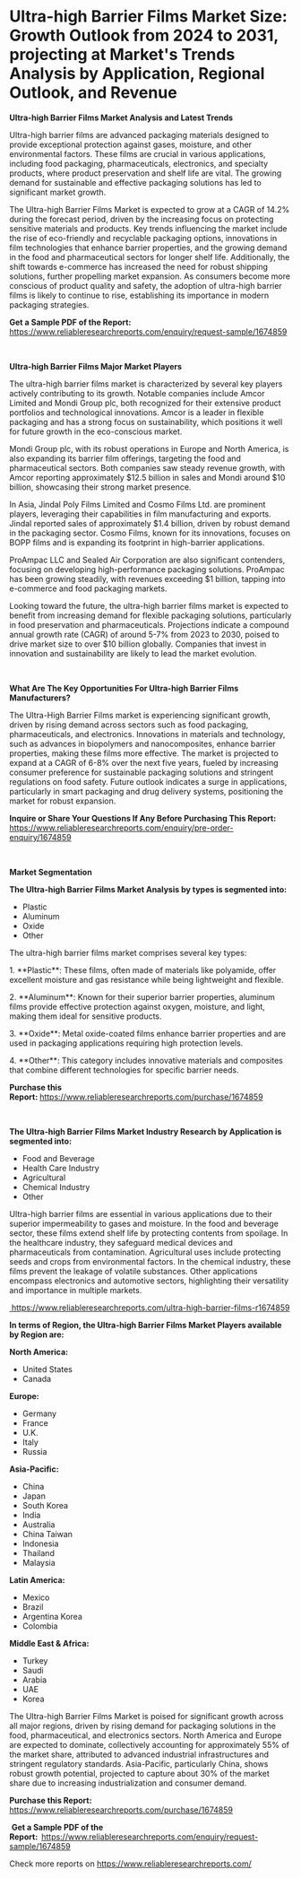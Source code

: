 <p><h1>Ultra-high Barrier Films Market Size: Growth Outlook from 2024 to 2031, projecting at Market's Trends Analysis by Application, Regional Outlook, and Revenue</h1></p><p><strong>Ultra-high Barrier Films Market Analysis and Latest Trends</strong></p>
<p><p>Ultra-high barrier films are advanced packaging materials designed to provide exceptional protection against gases, moisture, and other environmental factors. These films are crucial in various applications, including food packaging, pharmaceuticals, electronics, and specialty products, where product preservation and shelf life are vital. The growing demand for sustainable and effective packaging solutions has led to significant market growth.</p><p>The Ultra-high Barrier Films Market is expected to grow at a CAGR of 14.2% during the forecast period, driven by the increasing focus on protecting sensitive materials and products. Key trends influencing the market include the rise of eco-friendly and recyclable packaging options, innovations in film technologies that enhance barrier properties, and the growing demand in the food and pharmaceutical sectors for longer shelf life. Additionally, the shift towards e-commerce has increased the need for robust shipping solutions, further propelling market expansion. As consumers become more conscious of product quality and safety, the adoption of ultra-high barrier films is likely to continue to rise, establishing its importance in modern packaging strategies.</p></p>
<p><strong>Get a Sample PDF of the Report:&nbsp;</strong> <a href="https://www.reliableresearchreports.com/enquiry/request-sample/1674859?utm_campaign=2002&utm_medium=2&utm_source=Github&utm_content=ia&utm_term=28122024&utm_id=ultra-high-barrier-films">https://www.reliableresearchreports.com/enquiry/request-sample/1674859</a></p>
<p>&nbsp;</p>
<p><strong>Ultra-high Barrier Films Major Market Players</strong></p>
<p><p>The ultra-high barrier films market is characterized by several key players actively contributing to its growth. Notable companies include Amcor Limited and Mondi Group plc, both recognized for their extensive product portfolios and technological innovations. Amcor is a leader in flexible packaging and has a strong focus on sustainability, which positions it well for future growth in the eco-conscious market.</p><p>Mondi Group plc, with its robust operations in Europe and North America, is also expanding its barrier film offerings, targeting the food and pharmaceutical sectors. Both companies saw steady revenue growth, with Amcor reporting approximately $12.5 billion in sales and Mondi around $10 billion, showcasing their strong market presence.</p><p>In Asia, Jindal Poly Films Limited and Cosmo Films Ltd. are prominent players, leveraging their capabilities in film manufacturing and exports. Jindal reported sales of approximately $1.4 billion, driven by robust demand in the packaging sector. Cosmo Films, known for its innovations, focuses on BOPP films and is expanding its footprint in high-barrier applications.</p><p>ProAmpac LLC and Sealed Air Corporation are also significant contenders, focusing on developing high-performance packaging solutions. ProAmpac has been growing steadily, with revenues exceeding $1 billion, tapping into e-commerce and food packaging markets.</p><p>Looking toward the future, the ultra-high barrier films market is expected to benefit from increasing demand for flexible packaging solutions, particularly in food preservation and pharmaceuticals. Projections indicate a compound annual growth rate (CAGR) of around 5-7% from 2023 to 2030, poised to drive market size to over $10 billion globally. Companies that invest in innovation and sustainability are likely to lead the market evolution.</p></p>
<p>&nbsp;</p>
<p><strong>What Are The Key Opportunities For Ultra-high Barrier Films Manufacturers?</strong></p>
<p><p>The Ultra-High Barrier Films market is experiencing significant growth, driven by rising demand across sectors such as food packaging, pharmaceuticals, and electronics. Innovations in materials and technology, such as advances in biopolymers and nanocomposites, enhance barrier properties, making these films more effective. The market is projected to expand at a CAGR of 6-8% over the next five years, fueled by increasing consumer preference for sustainable packaging solutions and stringent regulations on food safety. Future outlook indicates a surge in applications, particularly in smart packaging and drug delivery systems, positioning the market for robust expansion.</p></p>
<p><strong>Inquire or Share Your Questions If Any Before Purchasing This Report:</strong> <a href="https://www.reliableresearchreports.com/enquiry/pre-order-enquiry/1674859?utm_campaign=2002&utm_medium=2&utm_source=Github&utm_content=ia&utm_term=28122024&utm_id=ultra-high-barrier-films">https://www.reliableresearchreports.com/enquiry/pre-order-enquiry/1674859</a></p>
<p>&nbsp;</p>
<p><strong>Market Segmentation</strong></p>
<p><strong>The Ultra-high Barrier Films Market Analysis by types is segmented into:</strong></p>
<p><ul><li>Plastic</li><li>Aluminum</li><li>Oxide</li><li>Other</li></ul></p>
<p><p>The ultra-high barrier films market comprises several key types: </p><p>1. **Plastic**: These films, often made of materials like polyamide, offer excellent moisture and gas resistance while being lightweight and flexible. </p><p>2. **Aluminum**: Known for their superior barrier properties, aluminum films provide effective protection against oxygen, moisture, and light, making them ideal for sensitive products. </p><p>3. **Oxide**: Metal oxide-coated films enhance barrier properties and are used in packaging applications requiring high protection levels. </p><p>4. **Other**: This category includes innovative materials and composites that combine different technologies for specific barrier needs.</p></p>
<p><strong>Purchase this Report:&nbsp;</strong><a href="https://www.reliableresearchreports.com/purchase/1674859?utm_campaign=2002&utm_medium=2&utm_source=Github&utm_content=ia&utm_term=28122024&utm_id=ultra-high-barrier-films">https://www.reliableresearchreports.com/purchase/1674859</a></p>
<p>&nbsp;</p>
<p><strong>The Ultra-high Barrier Films Market Industry Research by Application is segmented into:</strong></p>
<p><ul><li>Food and Beverage</li><li>Health Care Industry</li><li>Agricultural</li><li>Chemical Industry</li><li>Other</li></ul></p>
<p><p>Ultra-high barrier films are essential in various applications due to their superior impermeability to gases and moisture. In the food and beverage sector, these films extend shelf life by protecting contents from spoilage. In the healthcare industry, they safeguard medical devices and pharmaceuticals from contamination. Agricultural uses include protecting seeds and crops from environmental factors. In the chemical industry, these films prevent the leakage of volatile substances. Other applications encompass electronics and automotive sectors, highlighting their versatility and importance in multiple markets.</p></p>
<p><a href="https://www.reliableresearchreports.com/ultra-high-barrier-films-r1674859?utm_campaign=2002&utm_medium=2&utm_source=Github&utm_content=ia&utm_term=28122024&utm_id=ultra-high-barrier-films">&nbsp;https://www.reliableresearchreports.com/ultra-high-barrier-films-r1674859</a></p>
<p><strong>In terms of Region, the Ultra-high Barrier Films Market Players available by Region are:</strong></p>
<p>
    <p> <strong> North America: </strong>
        <ul>
            <li>United States</li>
            <li>Canada</li>
        </ul>
        </p> 
    <p> <strong> Europe: </strong>
        <ul>
            <li>Germany</li>
            <li>France</li>
            <li>U.K.</li>
            <li>Italy</li>
            <li>Russia</li>
        </ul>
        </p> 
    <p> <strong> Asia-Pacific: </strong>
        <ul>
            <li>China</li>
            <li>Japan</li>
            <li>South Korea</li>
            <li>India</li>
            <li>Australia</li>
            <li>China Taiwan</li>
            <li>Indonesia</li>
            <li>Thailand</li>
            <li>Malaysia</li>
        </ul>
        </p> 
    <p> <strong> Latin America: </strong>
        <ul>
            <li>Mexico</li>
            <li>Brazil</li>
            <li>Argentina Korea</li>
            <li>Colombia</li>
        </ul>
        </p> 
    <p> <strong> Middle East & Africa: </strong>
        <ul>
            <li>Turkey</li>
            <li>Saudi</li>
            <li>Arabia</li>
            <li>UAE</li>
            <li>Korea</li>
        </ul>
    </p>
    </p>
<p><p>The Ultra-high Barrier Films Market is poised for significant growth across all major regions, driven by rising demand for packaging solutions in the food, pharmaceutical, and electronics sectors. North America and Europe are expected to dominate, collectively accounting for approximately 55% of the market share, attributed to advanced industrial infrastructures and stringent regulatory standards. Asia-Pacific, particularly China, shows robust growth potential, projected to capture about 30% of the market share due to increasing industrialization and consumer demand.</p></p>
<p><strong>Purchase this Report: </strong><a href="https://www.reliableresearchreports.com/purchase/1674859?utm_campaign=2002&utm_medium=2&utm_source=Github&utm_content=ia&utm_term=28122024&utm_id=ultra-high-barrier-films">https://www.reliableresearchreports.com/purchase/1674859</a></p>
<p>&nbsp;<strong>Get a Sample PDF of the Report:&nbsp;&nbsp;</strong><a href="https://www.reliableresearchreports.com/enquiry/request-sample/1674859?utm_campaign=2002&utm_medium=2&utm_source=Github&utm_content=ia&utm_term=28122024&utm_id=ultra-high-barrier-films">https://www.reliableresearchreports.com/enquiry/request-sample/1674859</a></p>
<p><strong></strong></p>
<p>Check more reports on <a href="https://www.reliableresearchreports.com/?utm_campaign=2002&utm_medium=2&utm_source=Github&utm_content=ia&utm_term=28122024&utm_id=ultra-high-barrier-films">https://www.reliableresearchreports.com/</a></p>